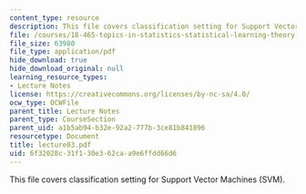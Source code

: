 ```yaml
---
content_type: resource
description: This file covers classification setting for Support Vector Machines (SVM).
file: /courses/18-465-topics-in-statistics-statistical-learning-theory-spring-2007/6f32028c31f130e362caa9e6ffdd66d6_lecture03.pdf
file_size: 63980
file_type: application/pdf
hide_download: true
hide_download_original: null
learning_resource_types:
- Lecture Notes
license: https://creativecommons.org/licenses/by-nc-sa/4.0/
ocw_type: OCWFile
parent_title: Lecture Notes
parent_type: CourseSection
parent_uid: a1b5ab94-b32e-92a2-777b-3ce81b841896
resourcetype: Document
title: lecture03.pdf
uid: 6f32028c-31f1-30e3-62ca-a9e6ffdd66d6
---
```

This file covers classification setting for Support Vector Machines (SVM).